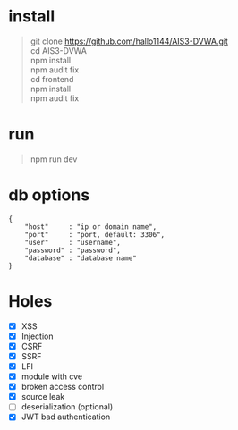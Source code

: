 # install
> git clone https://github.com/hallo1144/AIS3-DVWA.git<br>
> cd AIS3-DVWA<br>
> npm install<br>
> npm audit fix<br>
> cd frontend<br>
> npm install<br>
> npm audit fix

# run
> npm run dev

# db options
```
{
    "host"     : "ip or domain name",
    "port"     : "port, default: 3306",
    "user"     : "username",
    "password" : "password",
    "database" : "database name"
}
```


# Holes
- [x] XSS
- [x] Injection
- [x] CSRF
- [X] SSRF
- [x] LFI
- [x] module with cve
- [x] broken access control
- [x] source leak
- [ ] deserialization (optional)
- [x] JWT bad authentication